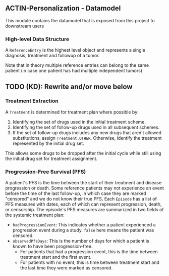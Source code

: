 ## ACTIN-Personalization - Datamodel

This module contains the datamodel that is exposed from this project to downstream users

### High-level Data Structure

A `ReferenceEntry` is the highest level object and represents a single diagnosis, treatment and followup of a tumor. 

Note that in theory multiple reference entries can belong to the same patient (in case one patient has had multiple independent tumors)

## TODO (KD): Rewrite and/or move below

### Treatment Extraction

A `Treatment` is determined for treatment plan where possible by:
1. Identifying the set of drugs used in the initial treatment scheme.
2. Identifying the set of follow-up drugs used in all subsequent schemes.
3. If the set of follow-up drugs includes any new drugs that aren't allowed substitutions, assign `Treatment.OTHER`.
   Otherwise, identify the treatment represented by the initial drug set.

This allows some drugs to be dropped after the initial cycle while still using the initial drug set for treatment assignment.

### Progression-Free Survival (PFS)

A patient's PFS is the time between the start of their treatment and disease progression or death.
Some reference patients may not experience an event before the time of the last follow-up, in which case they are marked
"censored" and we do not know their true PFS.
Each `Episode` has a list of PFS measures with dates, each of which can represent progression, death, or censorship.
The episode's PFS measures are summarized in two fields of the systemic treatment plan:
* `hadProgressionEvent`: This indicates whether a patient experienced a progression event during a study.
  `false` here means the patient was censored.
* `observedPfsDays`: This is the number of days for which a patient is known to have been progression-free.
    * For patients that had a progression event, this is the time between treatment start and the first event.
    * For patients with no event, this is time between treatment start and the last time they were marked as censored.